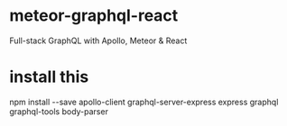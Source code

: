 # meteor-graphql-react
Full-stack GraphQL with Apollo, Meteor &amp; React

# install this
 npm install --save apollo-client graphql-server-express express graphql graphql-tools body-parser